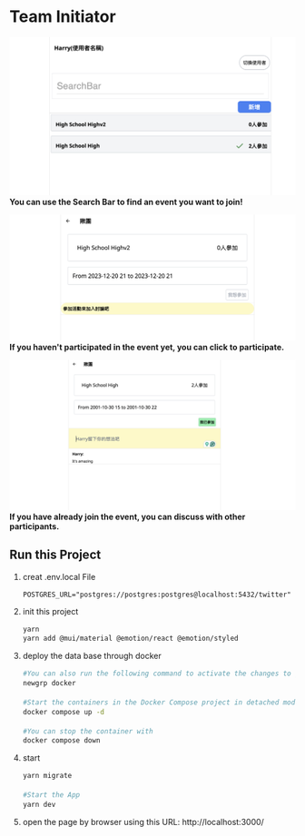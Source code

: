 # Team Initiator


![displayTeamInitiator](../images/TeamInitiator.png)
**You can use the Search Bar to find an event you want to join!**

![displayTeamInitiator2](../images/TeamInitiator2.png)
**If you haven't participated in the event yet, you can click to participate.**

![displayTeamInitiator3](../images/TeamInitiator3.png)
**If you have already join the event, you can discuss with other participants.**




## Run this Project
1. creat .env.local File
    ```
    POSTGRES_URL="postgres://postgres:postgres@localhost:5432/twitter"
    ```

2. init this project
    ```bash
    yarn
    yarn add @mui/material @emotion/react @emotion/styled
    ```

3. deploy the data base through docker 
    ```bash
    #You can also run the following command to activate the changes to groups(it depends on your docker setting)
    newgrp docker

    #Start the containers in the Docker Compose project in detached mode, allowing them to run without blocking the terminal.
    docker compose up -d

    #You can stop the container with
    docker compose down
    ```

4. start
    ```bash
    yarn migrate

    #Start the App
    yarn dev
    ```

5. open the page by browser
using this URL: http://localhost:3000/
